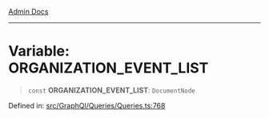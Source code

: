 [Admin Docs](/)

***

# Variable: ORGANIZATION\_EVENT\_LIST

> `const` **ORGANIZATION\_EVENT\_LIST**: `DocumentNode`


Defined in: [src/GraphQl/Queries/Queries.ts:768](https://github.com/PalisadoesFoundation/talawa-admin/blob/main/src/GraphQl/Queries/Queries.ts#L768)

